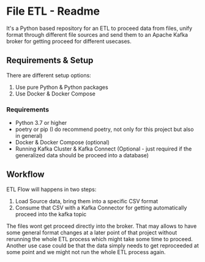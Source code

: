 # File ETL - Readme

It's a Python based repository for an ETL to proceed data from files,
unify format through different file sources and send them to an
Apache Kafka broker for getting proceed for different usecases.

## Requirements & Setup
There are different setup options:
1. Use pure Python & Python packages
2. Use Docker & Docker Compose

### Requirements
- Python 3.7 or higher
- poetry or pip (I do recommend poetry, not only for this project but
    also in general)
- Docker & Docker Compose (optional)
- Running Kafka Cluster & Kafka Connect (Optional - just required if
    the generalized data should be proceed into a database)

## Workflow
ETL Flow will happens in two steps:
1. Load Source data, bring them into a specific CSV format
2. Consume that CSV with a Kafka Connector for getting automatically
    proceed into the kafka topic

The files wont get proceed directly into the broker.
That may allows to have some general format changes at a later point
of that project without rerunning the whole ETL process which might
take some time to proceed. Another use case could be that the data
simply needs to get reproceeded at some point and we might not run
the whole ETL process again.
